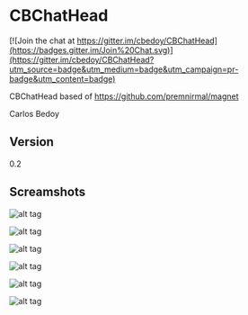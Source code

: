 CBChatHead
=========

[![Join the chat at https://gitter.im/cbedoy/CBChatHead](https://badges.gitter.im/Join%20Chat.svg)](https://gitter.im/cbedoy/CBChatHead?utm_source=badge&utm_medium=badge&utm_campaign=pr-badge&utm_content=badge)

CBChatHead based of https://github.com/premnirmal/magnet

Carlos Bedoy

    
Version
----
0.2

Screamshots
-----

![alt tag](https://raw.github.com/cbedoy/CBChatHead/master/img/1.png)

![alt tag](https://raw.github.com/cbedoy/CBChatHead/master/img/2.png)

![alt tag](https://raw.github.com/cbedoy/CBChatHead/master/img/3.png)

![alt tag](https://raw.github.com/cbedoy/CBChatHead/master/img/4.png)

![alt tag](https://raw.github.com/cbedoy/CBChatHead/master/img/5.png)

![alt tag](https://raw.github.com/cbedoy/CBChatHead/master/img/6.png)
